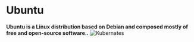 # Ubuntu

**Ubuntu is a Linux distribution based on Debian and composed mostly of free and open-source software..**
![Kubernates]([https://1.bp.blogspot.com/-x8-KmBOnWLs/XzZVgN7EKYI/AAAAAAAABL4/qbBAe9wq0fU8VZiV-5IFtuvQCwAMT9cKQCLcBGAsYHQ/s620/ubuntu.jpg])
